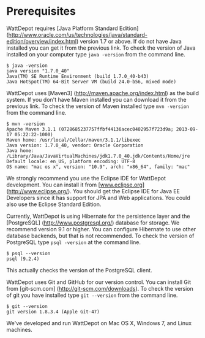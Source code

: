 # Prerequisites

WattDepot requires [Java Platform Standard Edition] (http://www.oracle.com/us/technologies/java/standard-edition/overview/index.html) version 1.7 or above. If do not have Java installed you can get it from the previous link. To check the version of Java installed on your computer type `java -version` from the command line.

    $ java -version
    java version "1.7.0_40"
    Java(TM) SE Runtime Environment (build 1.7.0_40-b43)
    Java HotSpot(TM) 64-Bit Server VM (build 24.0-b56, mixed mode)

WattDepot uses [Maven3] (http://maven.apache.org/index.html) as the build system. If you don't have Maven installed you can download it from the previous link. To check the version of Maven installed type `mvn -version` from the command line.

    $ mvn -version
    Apache Maven 3.1.1 (0728685237757ffbf44136acec0402957f723d9a; 2013-09-17 05:22:22-1000)
    Maven home: /usr/local/Cellar/maven/3.1.1/libexec
    Java version: 1.7.0_40, vendor: Oracle Corporation
    Java home: /Library/Java/JavaVirtualMachines/jdk1.7.0_40.jdk/Contents/Home/jre
    Default locale: en_US, platform encoding: UTF-8
    OS name: "mac os x", version: "10.9", arch: "x86_64", family: "mac"

We strongly recommend you use the Eclipse IDE for WattDepot development. You can install it from [www.eclipse.org] (http://www.eclipse.org/). You should get the Eclipse IDE for Java EE Developers since it has support for JPA and Web applications. You could also use the Eclipse Standard Edition.

Currently, WattDepot is using Hibernate for the persistence layer and the [PostgreSQL] (http://www.postgresql.org/) database for storage. We recommend version 9.1 or higher. You can configure Hibernate to use other database backends, but that is not recommended. To check the version of PostgreSQL type `psql -version` at the command line.

    $ psql --version
    psql (9.2.4)

This actually checks the version of the PostgreSQL client.

WattDepot uses Git and GitHub for our version control. You can install Git from [git-scm.com] (http://git-scm.com/downloads). To check the version of git you have installed type `git --version` from the command line.

    $ git --version
    git version 1.8.3.4 (Apple Git-47)

We've developed and run WattDepot on Mac OS X, Windows 7, and Linux machines.
